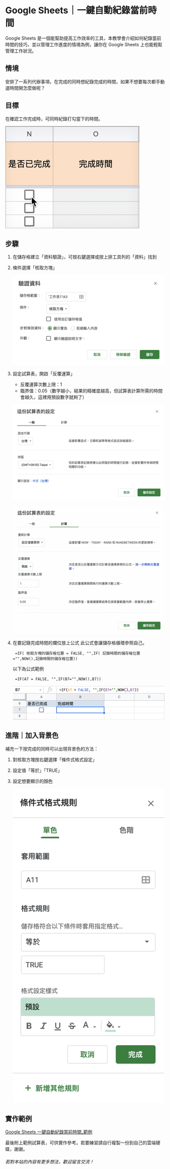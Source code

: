 # Google Sheets｜一鍵自動紀錄當前時間


Google Sheets 是一個能幫助提高工作效率的工具，本教學會介紹如何紀錄當前時間的技巧，並以管理工作進度的情境為例，讓你在 Google Sheets 上也能輕鬆管理工作狀況。

## 情境
安排了一系列代辦事項，在完成的同時想紀錄完成的時間，如果不想要每次都手動選時間開怎麼做呢？

## 目標
在確認工作完成時，可同時紀錄打勾當下的時間。

![](reecord-time-demo.gif)

## 步驟

1. 在儲存格建立「資料驗證」，可按右鍵選擇或按上排工具列的「資料」找到

2. 條件選擇「核取方塊」

    ![](add-check-box.png)

3. 設定試算表，開啟「反覆運算」
   - 反覆運算次數上限：1
   - 臨界值：0.05（數字越小，結果的精確度越高，但試算表計算所需的時間會越久，這裡用預設數字就夠了）

    ![](add-circular-references-1.png)

    ![](add-circular-references-2.png)

4. 在要記錄完成時間的爛位放上公式
    此公式會讓儲存格循環參照自己。

    ```
     =IF( 核取方塊的儲存格位置 = FALSE, "",IF( 記錄時間的儲存格位置 ="",NOW(),記錄時間的儲存格位置))
    ```

    以下為公式範例
    
    ```
     =IF(A7 = FALSE, "",IF(B7="",NOW(),B7))
    ```

    ![](format-example.png)

## 進階｜加入背景色
補充一下按完成的同時可以出現背景色的方法：

1. 對核取方塊按右鍵選擇「條件式格式設定」
2. 設定值「等於」「TRUE」
3. 設定想要顯示的顏色
 
    ![](add-background-color.png)

## 實作範例
[Google Sheets 一鍵自動紀錄當前時間_範例](https://docs.google.com/spreadsheets/d/1dY6NJgiAj4X-U-1x7VUvODbvXBznt8v6iKOokKOP54c/edit?usp=sharing)

最後附上範例試算表，可供實作參考。若要練習請自行複製一份到自己的雲端硬碟，謝謝。

###### 若對本站的內容有更多想法，歡迎留言交流！
